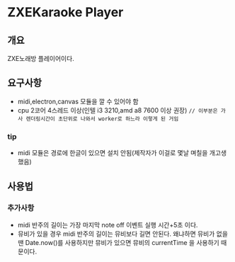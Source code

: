 # ZXEKaraoke Player
## 개요
ZXE노래방 플레이어이다.
## 요구사항
- midi,electron,canvas 모듈을 깔 수 있어야 함
- cpu 2코어 4스레드 이상(인텔 i3 3210,amd a8 7600 이상 권장) `// 이부분은 가사 렌더링시간이 초단위로 나와서 worker로 하느라 이렇게 된 거임`
### tip
- midi 모듈은 경로에 한글이 있으면 설치 안됨(제작자가 이걸로 몇날 며칠을 개고생했음)
## 사용법
### 추가사항
- midi 반주의 길이는 가장 마지막 note off 이벤트 실행 시간+5초 이다.
- 뮤비가 있을 경우 midi 반주의 길이는 뮤비보다 길면 안된다. 왜냐하면 뮤비가 없을땐 Date.now()를 사용하지만 뮤비가 있으면 뮤비의 currentTime 을 사용하기 때문이다.
